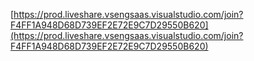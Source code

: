 [https://prod.liveshare.vsengsaas.visualstudio.com/join?F4FF1A948D68D739EF2E72E9C7D29550B620](https://prod.liveshare.vsengsaas.visualstudio.com/join?F4FF1A948D68D739EF2E72E9C7D29550B620)
